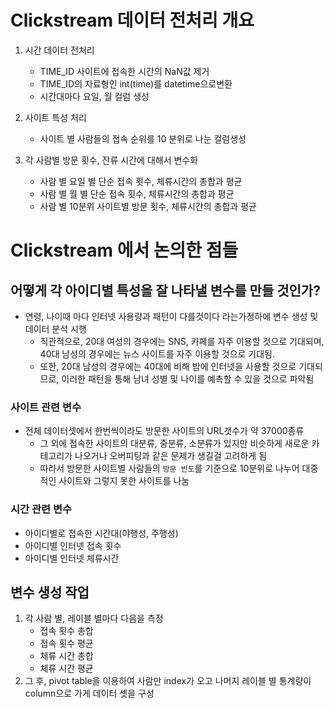 # Clickstream 데이터 전처리 개요
1. 시간 데이터 전처리
    - TIME_ID 사이트에 접속한 시간의 NaN값 제거
    - TIME_ID의 자료형인 int(time)를 datetime으로변환
    - 시간대마다 요일, 월 컬럼 생성

2. 사이트 특성 처리
    - 사이트 별 사람들의 접속 순위를 10 분위로 나눈 컬럼생성
        

3. 각 사람별 방문 횟수, 잔류 시간에 대해서 변수화
    - 사람 별 요일 별 단순 접속 횟수, 체류시간의 총합과 평균
    - 사람 별 월 별 단순 접속 횟수, 체류시간의 총합과 평균
    - 사람 별 10분위 사이트별 방문 횟수, 체류시간의 총합과 평균

# Clickstream 에서 논의한 점들
## 어떻게 각 아이디별 특성을 잘 나타낼 변수를 만들 것인가?

- 연령, 나이때 마다 인터넷 사용량과 패턴이 다를것이다 라는가정하에 변수 생성 및 데이터 분석 시행
    + 직관적으로, 20대 여성의 경우에는 SNS, 카페를 자주 이용할 것으로 기대되며, 40대 남성의 경우에는 뉴스 사이트를 자주 이용할 것으로 기대됨.
    + 또한, 20대 남성의 경우에는 40대에 비해 밤에 인터넷을 사용할 것으로 기대되므로, 이러한 패턴을 통해 남녀 성별 및 나이를 예측할 수 있을 것으로 파악됨


### 사이트 관련 변수 
- 전체 데이터셋에서 한번씩이라도 방문한 사이트의 URL갯수가 약 37000종류
    - 그 외에 접속한 사이트의 대분류, 중분류, 소분류가 있지만 비슷하게 새로운 카테고리가 나오거나 오버피팅과 같은 문제가 생길걸 고려하게 됨
    - 따라서 방문한 사이트별 사람들의 `방문 빈도`를 기준으로 10분위로 나누어 대중적인 사이트와 그렇지 못한 사이트를 나눔

### 시간 관련 변수 
- 아이디별로 접속한 시간대(야행성, 주행성) 
- 아이디별 인터넷 접속 횟수
- 아이디별 인터넷 체류시간

## 변수 생성 작업
1. 각 사람 별, 레이블 별마다 다음을 측정
    + 접속 횟수 총합
    + 접속 횟수 평균
    + 체류 시간 총합
    + 체류 시간 평균
2. 그 후, pivot table을 이용하여 사람만 index가 오고 나머지 레이블 별 통계량이 column으로 가게 데이터 셋을 구성